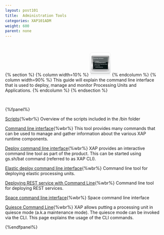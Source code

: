 ```yaml
---
layout: post101
title:  Administration Tools
categories: XAP101ADM
weight: 600
parent: none
---
```




<br>

{% section %}
 {% column width=10% %}
 ![counter-logo.jpg](/attachment_files/subject/admin-api.png)
 {% endcolumn %}
 {% column width=90% %}
 This guide will explain the command line interface that is used to deploy, manage and monitor Processing Units and Applications.
 {% endcolumn %}
 {% endsection %}

<br>


{%fpanel%}

[Scripts](./scripts.html){%wbr%}
Overview of the scripts included in the <XAP root>/bin folder

[Command line interface](./command-line-interface.html){%wbr%}
This tool provides many commands that can be used to manage and gather information about the various XAP runtime components.

[Deploy command line interface](./deploy-command-line-interface.html){%wbr%}
XAP provides an interactive command line tool as part of the product. This can be started using gs.sh/bat command (referred to as XAP CLI).

[Elastic deploy command line interface](./elastic-deploy-command-line-interface.html){%wbr%}
Command line tool for  deploying elastic processing units.

[Deploying REST service with Command Line](./rest-deploy-command-line-interface.html){%wbr%}
Command line tool for  deploying REST services.

[Space command line interface](./space---gigaspaces-cli.html){%wbr%}
Space command line interface

[Quiesce Command Line](./quiesce-command-line-interface.html){%wbr%}
XAP allows putting a processing unit in quiesce mode (a.k.a maintenance mode). The quiesce mode can be invoked via the CLI. This page explains the usage of the CLI commands.

{%endfpanel%}



